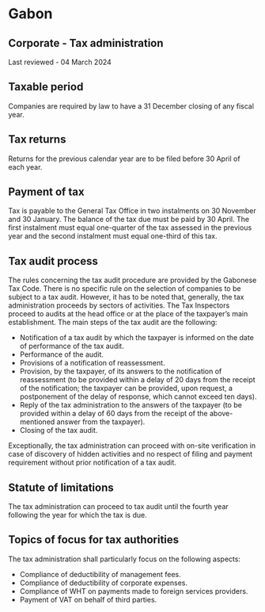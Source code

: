 # Gabon
## Corporate - Tax administration
Last reviewed - 04 March 2024
## Taxable period
Companies are required by law to have a 31 December closing of any fiscal year.
## Tax returns
Returns for the previous calendar year are to be filed before 30 April of each year.
## Payment of tax
Tax is payable to the General Tax Office in two instalments on 30 November and 30 January. The balance of the tax due must be paid by 30 April. The first instalment must equal one-quarter of the tax assessed in the previous year and the second instalment must equal one-third of this tax.
## Tax audit process
The rules concerning the tax audit procedure are provided by the Gabonese Tax Code.
There is no specific rule on the selection of companies to be subject to a tax audit. However, it has to be noted that, generally, the tax administration proceeds by sectors of activities.
The Tax Inspectors proceed to audits at the head office or at the place of the taxpayer’s main establishment.
The main steps of the tax audit are the following:
  * Notification of a tax audit by which the taxpayer is informed on the date of performance of the tax audit.
  * Performance of the audit.
  * Provisions of a notification of reassessment.
  * Provision, by the taxpayer, of its answers to the notification of reassessment (to be provided within a delay of 20 days from the receipt of the notification; the taxpayer can be provided, upon request, a postponement of the delay of response, which cannot exceed ten days).
  * Reply of the tax administration to the answers of the taxpayer (to be provided within a delay of 60 days from the receipt of the above-mentioned answer from the taxpayer).
  * Closing of the tax audit.


Exceptionally, the tax administration can proceed with on-site verification in case of discovery of hidden activities and no respect of filing and payment requirement without prior notification of a tax audit. 
## Statute of limitations
The tax administration can proceed to tax audit until the fourth year following the year for which the tax is due.
## Topics of focus for tax authorities
The tax administration shall particularly focus on the following aspects:
  * Compliance of deductibility of management fees.
  * Compliance of deductibility of corporate expenses.
  * Compliance of WHT on payments made to foreign services providers.
  * Payment of VAT on behalf of third parties.


